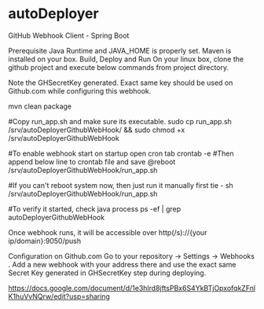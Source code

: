 # autoDeployer

GitHub Webhook Client - Spring Boot



Prerequisite
Java Runtime and JAVA_HOME is properly set.
Maven is installed on your box.
Build, Deploy and Run
On your linux box, clone the github project and execute below commands from project directory.

Note the GHSecretKey generated. Exact same key should be used on Github.com while configuring this webhook.

mvn clean package

#Copy run_app.sh and make sure its executable.
sudo cp run_app.sh /srv/autoDeployerGithubWebHook/ && sudo chmod +x /srv/autoDeployerGithubWebHook

#To enable webhook start on startup open cron tab
crontab -e
#Then append below line to crontab file and save
@reboot /srv/autoDeployerGithubWebHook/run_app.sh

#If you can't reboot system now, then just run it manually first tie -
sh /srv/autoDeployerGithubWebHook/run_app.sh

#To verify it started, check java process
ps -ef | grep autoDeployerGithubWebHook

Once webhook runs, it will be accessible over http(/s)://{your ip/domain}:9050/push

Configuration on Github.com
Go to your repository -> Settings -> Webhooks . Add a new webhook with your address there and use the exact same Secret Key generated in GHSecretKey step during deploying.


https://docs.google.com/document/d/1e3hlrd8jftsPBx6S4YkBTjOpxofqkZFnlK1huVvNQrw/edit?usp=sharing
